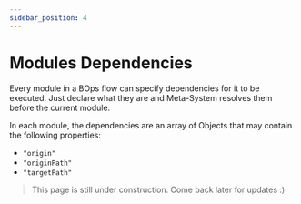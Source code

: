 ```yaml
---
sidebar_position: 4
---
```


# Modules Dependencies
Every module in a BOps flow can specify dependencies for it to be executed. Just declare what they are and Meta-System resolves them before the current module.

In each module, the dependencies are an array of Objects that may contain the following properties:
- `"origin"`
- `"originPath"`
- `"targetPath"`

> This page is still under construction. Come back later for updates :)